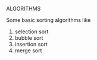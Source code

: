 ALGORITHMS

Some basic sorting algorithms like 
1. selection sort
2. bubble sort
3. insertion sort
4. merge sort
